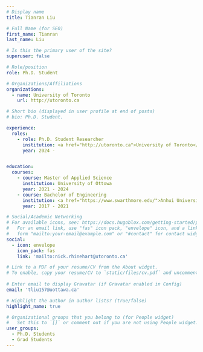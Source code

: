 ```yaml
---
# Display name
title: Tianran Liu

# Full Name (for SEO)
first_name: Tianran
last_name: Liu

# Is this the primary user of the site?
superuser: false

# Role/position
role: Ph.D. Student

# Organizations/Affiliations
organizations:
  - name: University of Toronto
    url: http://utoronto.ca

# Short bio (displayed in user profile at end of posts)
# bio: Ph.D. Student.

experience:
  roles:
    - role: Ph.D. Student Researcher
      institution: <a href="http://utoronto.ca">University of Toronto</a>
      year: 2024 -


education:
  courses:
    - course: Master of Applied Science
      institution: University of Ottowa
      year: 2021 - 2024
    - course: Bachelor of Engineering
      institution: <a href="https://www.swarthmore.edu/">Anhui University</a>
      year: 2017 - 2021

# Social/Academic Networking
# For available icons, see: https://docs.hugoblox.com/getting-started/page-builder/#icons
#   For an email link, use "fas" icon pack, "envelope" icon, and a link in the
#   form "mailto:your-email@example.com" or "#contact" for contact widget.
social:
  - icon: envelope
    icon_pack: fas
    link: 'mailto:nick.rhinehart@utoronto.ca'

# Link to a PDF of your resume/CV from the About widget.
# To enable, copy your resume/CV to `static/files/cv.pdf` and uncomment the lines below.
  
# Enter email to display Gravatar (if Gravatar enabled in Config)
email: 'tliu157@uottawa.ca'

# Highlight the author in author lists? (true/false)
highlight_name: true

# Organizational groups that you belong to (for People widget)
#   Set this to `[]` or comment out if you are not using People widget.
user_groups:
  - Ph.D. Students
  - Grad Students
---
```

<div>
</div>